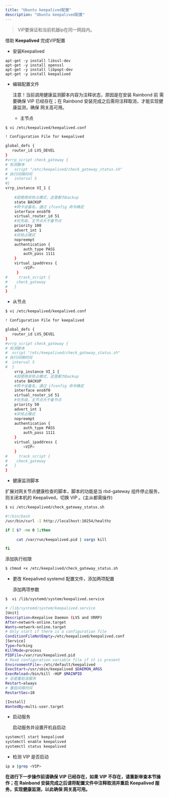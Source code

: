 ```yaml
---
title: "Ubuntu keepalived配置"
description: "Ubuntu keepalived配置"
---
```


> VIP要保证和当前机器ip在同一网段内。

借助 **Keepalived** 完成VIP配置

- 安装Keepalived

```
apt-get -y install libssl-dev
apt-get -y install openssl
apt-get -y install libpopt-dev
apt-get -y install keepalived
```

- 编辑配置文件

    注意！当前调用健康监测脚本内容为注释状态，原因是在安装 Rainbond 前 需要确保 VIP 已经存在；在 Rainbond 安装完成之后需将注释取消，才能实现健康监测，确保 网关高可用。

    - 主节点

```bash
$ vi /etc/keepalived/keepalived.conf

! Configuration File for keepalived

global_defs {
   router_id LVS_DEVEL
}
#vrrp_script check_gateway {
# 检测脚本
#   script "/etc/keepalived/check_gateway_status.sh"
# 执行间隔时间
#   interval 5
#}
vrrp_instance VI_1 {
    				
    #因使用非抢占模式，这里都为backup
    state BACKUP 
    #网卡设备名，通过 ifconfig 命令确定  
    interface ens6f0       
    virtual_router_id 51
    #优先级，主节点大于备节点     
    priority 100	
    advert_int 1
    #非抢占模式
    nopreempt
    authentication {
        auth_type PASS
        auth_pass 1111
    }
    virtual_ipaddress {
        <VIP>				
     }
#     track_script {
#    check_gateway
#   }
}
```


   - 从节点

```bash
$ vi /etc/keepalived/keepalived.conf

! Configuration File for keepalived

global_defs {
   router_id LVS_DEVEL
}
#vrrp_script check_gateway {
# 检测脚本
#  script "/etc/keepalived/check_gateway_status.sh"
# 执行间隔时间
#  interval 5
#  }	
    vrrp_instance VI_1 {
    #因使用非抢占模式，这里都为backup
    state BACKUP 
    #网卡设备名，通过 ifconfig 命令确定   
    interface ens6f0
    virtual_router_id 51
    #优先级，主节点大于备节点   
    priority 50
    advert_int 1
    #非抢占模式
    nopreempt
    authentication {
        auth_type PASS
        auth_pass 1111
    }
    virtual_ipaddress {
        <VIP>			
    }
#     track_script {
#    check_gateway
#   }
}
```


- 健康监测脚本

 扩展对网关节点健康检查的脚本，脚本的功能是当 rbd-gateway 组件停止服务，则关闭本机的 Keepalived，切换 VIP 。(主从都需操作)

```bash
$ vi /etc/keepalived/check_gateway_status.sh 

#!/bin/bash                                                                                             
/usr/bin/curl -I http://localhost:10254/healthz 

if [ $? -ne 0 ];then
                                                                   
     cat /var/run/keepalived.pid | xargs kill

fi
```


   添加执行权限

```bash
$ chmod +x /etc/keepalived/check_gateway_status.sh
```


- 更改 Keepalived systemd 配置文件，添加两项配置

    添加两项参数

```bash
$  vi /lib/systemd/system/keepalived.service

# /lib/systemd/system/keepalived.service
[Unit]
Description=Keepalive Daemon (LVS and VRRP)
After=network-online.target
Wants=network-online.target
# Only start if there is a configuration file
ConditionFileNotEmpty=/etc/keepalived/keepalived.conf
[Service]
Type=forking
KillMode=process
PIDFile=/var/run/keepalived.pid
# Read configuration variable file if it is present
EnvironmentFile=-/etc/default/keepalived
ExecStart=/usr/sbin/keepalived $DAEMON_ARGS
ExecReload=/bin/kill -HUP $MAINPID
# 总是重启该服务
Restart=always
# 重启间隔时间
RestartSec=10

[Install]
WantedBy=multi-user.target
```

- 启动服务

    启动服务并设置开机自启动

```bash
systemctl start keepalived
systemctl enable keepalived
systemctl status keepalived
```

- 检测 VIP 是否启动

```bash
ip a |grep <VIP>
```


**在进行下一步操作前请确保 VIP 已经存在，如果 VIP 不存在，请重新审查本节操作；在 Rainbond 安装完成之后请将配置文件中注释取消并重启 Keepalived 服务，实现健康监测，以此确保 网关高可用。**
